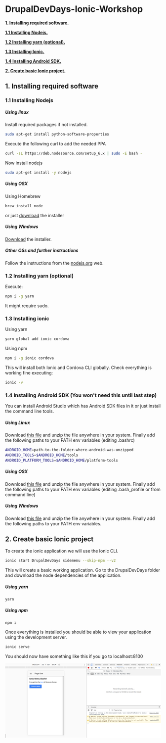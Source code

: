 # DrupalDevDays-Ionic-Workshop

[**1. Installing required software.**](#1-installing-required-software)

[**1.1 Installing Nodejs.**](#11-installing-nodejs)

[**1.2 Installing yarn (optional).**](#12-installing-yarn-optional)

[**1.3 Installing Ionic.**](#13-installing-ionic)

[**1.4 Installing Android SDK.**](#14-installing-android-sdk)

[**2. Create basic Ionic project.**](#2-create-basic-ionic-project)

## 1. Installing required software
 
### 1.1 Installing Nodejs

##### Using linux

Install required packages if not installed.

```bash
sudo apt-get install python-software-properties
```

Execute the following curl to add the needed PPA

```bash
curl -sL https://deb.nodesource.com/setup_6.x | sudo -E bash -
```

Now install nodejs

```bash
sudo apt-get install -y nodejs
```

##### Using OSX

Using Homebrew

```bash
brew install node
```

or just [download](http://nodejs.org/#download) the installer

##### Using Windows

[Download](http://nodejs.org/#download)  the installer.

##### Other OSs and further instructions

Follow the instructions from the [nodejs.org](https://nodejs.org/es/download/package-manager/) web.

### 1.2 Installing yarn (optional)

Execute:

```bash
npm i -g yarn
```

It might require sudo.

### 1.3 Installing ionic

Using yarn

```bash
yarn global add ionic cordova
```

Using npm

```bash
npm i -g ionic cordova
```

This will install both Ionic and Cordova CLI globally. Check everything is working fine executing:

```bash
ionic -v
```

### 1.4 Installing Android SDK (You won't need this until last step)

You can install Android Studio which has Android SDK files in it or just install the command line tools.

##### Using Linux

Download [this file](https://dl.google.com/android/repository/tools_r25.2.3-linux.zip) and unzip the file anywhere in your system. Finally add the following paths to your PATH env variables (editing .bashrc)
 
```bash
ANDROID_HOME=path-to-the-folder-where-android-was-unzipped
ANDROID_TOOLS=$ANDROID_HOME/tools
ANDROID_PLATFORM_TOOLS=$ANDROID_HOME/platform-tools
```

##### Using OSX
Download [this file](https://dl.google.com/android/repository/tools_r25.2.3-macosx.zip) and unzip the file anywhere in your system. Finally add the following paths to your PATH env variables (editing .bash_profile or from command line)


##### Using Windows
Download [this file](https://dl.google.com/android/repository/tools_r25.2.3-windows.zip?hl=es-419) and unzip the file anywhere in your system. Finally add the following paths to your PATH env variables.

## 2. Create basic Ionic project

To create the ionic application we will use the Ionic CLI.

```bash
ionic start DrupalDevDays sidemenu --skip-npm --v2
```

This will create a basic working application. Go to the DrupalDevDays folder and download the node dependencies of the application.

##### Using yarn

```
yarn
```

##### Using npm
```
npm i
```

Once everything is installed you should be able to view your application using the development server.

```bash
ionic serve
```

You should now have something like this if you go to localhost:8100

![basic image](./images/basic_app.png)
